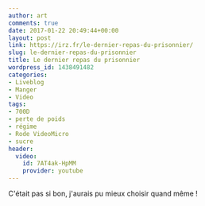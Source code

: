 ```yaml
---
author: art
comments: true
date: 2017-01-22 20:49:44+00:00
layout: post
link: https://irz.fr/le-dernier-repas-du-prisonnier/
slug: le-dernier-repas-du-prisonnier
title: Le dernier repas du prisonnier
wordpress_id: 1438491482
categories:
- Liveblog
- Manger
- Video
tags:
- 700D
- perte de poids
- régime
- Rode VideoMicro
- sucre
header:
  video:
    id: 7AT4ak-HpMM
    provider: youtube
---
```


C'était pas si bon, j'aurais pu mieux choisir quand même !
